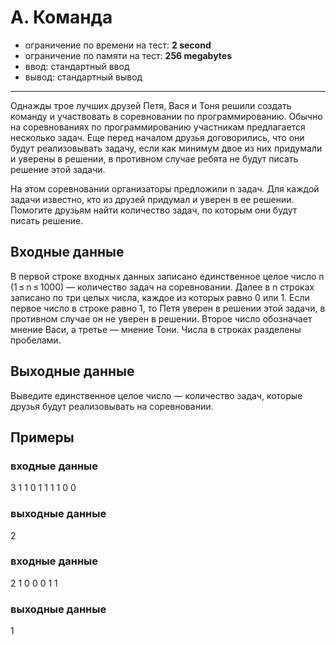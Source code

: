 # A. Команда

- ограничение по времени на тест: **2 second**
- ограничение по памяти на тест: **256 megabytes**
- ввод: стандартный ввод
- вывод: стандартный вывод

---

Однажды трое лучших друзей Петя, Вася и Тоня решили создать
команду и участвовать в соревновании по программированию.
Обычно на соревнованиях по программированию участникам предлагается несколько задач.
Еще перед началом друзья договорились, что они будут реализовывать задачу,
если как минимум двое из них придумали и уверены в решении,
в противном случае ребята не будут писать решение этой задачи.

На этом соревновании организаторы предложили n задач.
Для каждой задачи известно, кто из друзей придумал и уверен в ее решении.
Помогите друзьям найти количество задач, по которым они будут писать решение.

## Входные данные
В первой строке входных данных записано единственное целое число n (1 ≤ n ≤ 1000) — количество задач на соревновании.
Далее в n строках записано по три целых числа, каждое из которых равно 0 или 1.
Если первое число в строке равно 1, то Петя уверен в решении этой задачи,
в противном случае он не уверен в решении. Второе число обозначает мнение Васи,
а третье — мнение Тони. Числа в строках разделены пробелами.

## Выходные данные
Выведите единственное целое число — количество задач, которые друзья будут реализовывать на соревновании.

## Примеры
### входные данные
3
1 1 0
1 1 1
1 0 0
### выходные данные
2

### входные данные
2
1 0 0
0 1 1
### выходные данные
1
